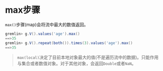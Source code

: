 # max步骤

`max()`步骤(map)会将流中最大的数值返回。

```groovy
gremlin> g.V().values('age').max()
==>35
gremlin> g.V().repeat(both()).times(3).values('age').max()
==>35
```

> `max(local)`决定了目前本地对象最大的值(不是遍历流中的数据)。只能作用与集合或者数值对象。对于其他对象，会返回`Double`或者`NaN`。

